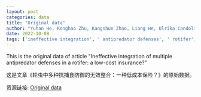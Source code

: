 ```yaml
---
layout: post
categories: data
title: "Original data"
author: "Yuhan He, Konghao Zhu, Kangshun Zhao, Liang He, Ulrika Candolin, Jun Xu, Huan Zhang"
date: 2022-10-08
tags: ['ineffective integration', ' antipredator defenses', ' rotifer', ' low-cost insurance']
---
```


This is the original data of article "Ineffective integration of multiple antipredator defenses in a rotifer: a low-cost insurance?"

这是文章《轮虫中多种抗捕食防御的无效整合：一种低成本保险？》的原始数据。

资源链接: [Original data](https://doi.org/10.57760/sciencedb.03124)
